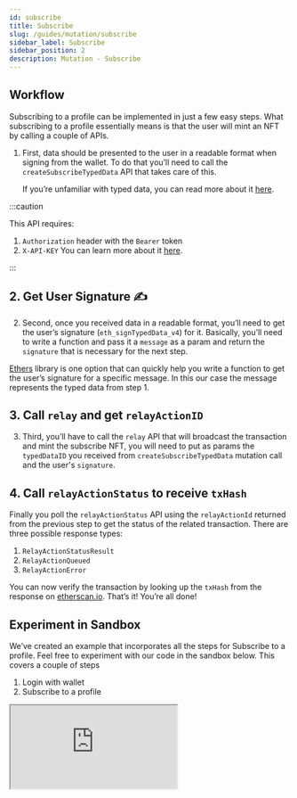 ```yaml
---
id: subscribe
title: Subscribe
slug: /guides/mutation/subscribe
sidebar_label: Subscribe
sidebar_position: 2
description: Mutation - Subscribe
---
```


## Workflow

Subscribing to a profile can be implemented in just a few easy steps. What subscribing to a profile essentially means is that the user will mint an NFT by calling a couple of APIs.

1. First, data should be presented to the user in a readable format when signing from the wallet. To do that you’ll need to call the `createSubscribeTypedData` API that takes care of this.

   If you’re unfamiliar with typed data, you can read more about it [here](https://eips.ethereum.org/EIPS/eip-712).

:::caution

This API requires:

1. `Authorization` header with the `Bearer` token
2. `X-API-KEY`
   You can learn more about it [here](/guides/authentication/authentication).

:::

<!-- import ApolloCard from "@site/src/components/ApolloCard"; -->

<!-- <ApolloCard queryName="createSubscribeTypedData" /> -->

## 2. Get User Signature ✍️

2. Second, once you received data in a readable format, you’ll need to get the user’s signature (`eth_signTypedData_v4`) for it. Basically, you’ll need to write a function and pass it a `message` as a param and return the `signature` that is necessary for the next step.

[Ethers](https://docs.ethers.io/v5/) library is one option that can quickly help you write a function to get the user’s signature for a specific message. In this our case the message represents the typed data from step 1.

## 3. Call `relay` and get `relayActionID`

3. Third, you’ll have to call the `relay` API that will broadcast the transaction and mint the subscribe NFT, you will need to put as params the `typedDataID` you received from `createSubscribeTypedData` mutation call and the user's `signature`.

<!-- <ApolloCard queryName="relay" /> -->

## 4. Call `relayActionStatus` to receive `txHash`

Finally you poll the `relayActionStatus` API using the `relayActionId` returned from the previous step to get the status of the related transaction. There are three possible response types:

1. `RelayActionStatusResult`
2. `RelayActionQueued`
3. `RelayActionError`

<!-- <ApolloCard queryName="relayActionStatus" /> -->

You can now verify the transaction by looking up the `txHash` from the response on [etherscan.io](http://etherscan.io). That’s it! You’re all done!

## Experiment in Sandbox

We’ve created an example that incorporates all the steps for Subscribe to a profile. Feel free to experiment with our code in the sandbox below. This covers a couple of steps

1. Login with wallet
2. Subscribe to a profile

<iframe src="https://codesandbox.io/embed/subscribe-to-profile-forked-fjkd8b?fontsize=14&hidenavigation=1&theme=dark"
     title="subscribe-to-profile (forked)"
     allow="accelerometer; ambient-light-sensor; camera; encrypted-media; geolocation; gyroscope; hid; microphone; midi; payment; usb; vr; xr-spatial-tracking"
     sandbox="allow-forms allow-modals allow-popups allow-presentation allow-same-origin allow-scripts"
   ></iframe>
